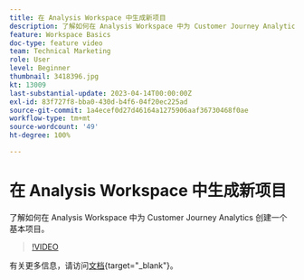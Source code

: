 ```yaml
---
title: 在 Analysis Workspace 中生成新项目
description: 了解如何在 Analysis Workspace 中为 Customer Journey Analytics 创建一个基本项目。
feature: Workspace Basics
doc-type: feature video
team: Technical Marketing
role: User
level: Beginner
thumbnail: 3418396.jpg
kt: 13009
last-substantial-update: 2023-04-14T00:00:00Z
exl-id: 83f727f8-bba0-430d-b4f6-04f20ec225ad
source-git-commit: 1a4ecef0d27d46164a1275906aaf36730468f0ae
workflow-type: tm+mt
source-wordcount: '49'
ht-degree: 100%

---
```


# 在 Analysis Workspace 中生成新项目

了解如何在 Analysis Workspace 中为 Customer Journey Analytics 创建一个基本项目。

>[!VIDEO](https://video.tv.adobe.com/v/3418396/?learn=on&quality=12)

有关更多信息，请访问[文档](https://experienceleague.adobe.com/docs/analytics-platform/using/cja-workspace/perform-basic-analysis.html?lang=zh-Hans){target="_blank"}。
